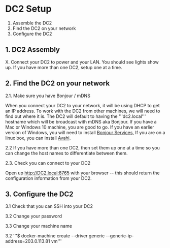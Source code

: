 
# DC2 Setup
1. Assemble the DC2
2. Find the DC2 on your network
3. Configure the DC2

## 1. DC2 Assembly

X. Connect your DC2 to power and your LAN. You should see lights show up. If you have more than one DC2, setup one at a time.

## 2. Find the DC2 on your network 

2.1. Make sure you have Bonjour / mDNS

When you connect your DC2 to your network, it will be using DHCP to get an IP address. To work with the DC2 from other machines, we will need to find out where it is. The DC2 will default to having the '''dc2.local''' hostname which will be broadcast with mDNS aka Bonjour. If you have a Mac or Windows 10 machine, you are good to go. If you have an earlier version of Windows, you will need to install [Bonjour Services](https://support.apple.com/kb/DL999?viewlocale=en_US&locale=en_US), If you are on a linux box, you can install [Avahi](https://wiki.archlinux.org/index.php/Avahi).

2.2 If you have more than one DC2, then set them up one at a time so you can change the host names to differentiate between them.

2.3. Check you can connect to your DC2

Open up http://DC2.local:8765 with your browser -- this should return the configuration information from your DC2. 

## 3. Configure the DC2

3.1 Check that you can SSH into your DC2

3.2 Change your password

3.3 Change your machine name



3.2 '''$ docker-machine create --driver generic --generic-ip-address=203.0.113.81 vm'''


